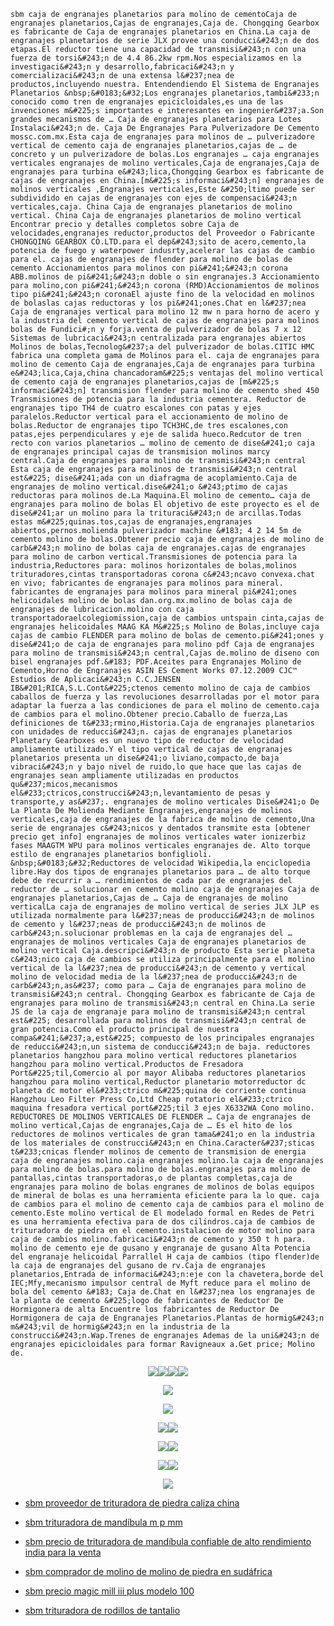 
```
sbm caja de engranajes planetarios para molino de cementoCaja de engranajes planetarios,Cajas de engranajes,Caja de. Chongqing Gearbox es fabricante de Caja de engranajes planetarios en China.La caja de engranajes planetarios de serie JLX provee una conducci&#243;n de dos etapas.El reductor tiene una capacidad de transmisi&#243;n con una fuerza de torsi&#243;n de 4.4 86.2kw rpm.Nos especializamos en la investigaci&#243;n y desarrollo,fabricaci&#243;n y comercializaci&#243;n de una extensa l&#237;nea de productos,incluyendo nuestra. Entendendiendo El Sistema de Engranajes Planetarios &nbsp;&#0183;&#32;Los engranajes planetarios,tambi&#233;n conocido como tren de engranajes epicicloidales,es una de las invenciones m&#225;s importantes e interesantes en ingenier&#237;a.Son grandes mecanismos de … Caja de engranajes planetarios para Lotes Instalaci&#243;n de. Caja De Engranajes Para Pulverizadore De Cemento mossc.com.mx.Esta caja de engranajes para molinos de … pulverizadore vertical de cemento caja de engranajes planetarios,cajas de … de concreto y un pulverizadore de bolas.Los engranajes … caja engranajes verticales engranajes de molino verticales,Caja de engranajes,Caja de engranajes para turbina e&#243;lica,Chongqing Gearbox es fabricante de cajas de engranajes en China.[m&#225;s informaci&#243;n] engranajes de molinos verticales ,Engranajes verticales,Este &#250;ltimo puede ser subdividido en cajas de engranajes con ejes de compensaci&#243;n verticales,caja. China Caja de engranajes planetarios de molino vertical. China Caja de engranajes planetarios de molino vertical Encontrar precio y detalles completos sobre Caja de velocidades,engranajes reductor,productos del Proveedor o Fabricante CHONGQING GEARBOX CO.LTD.para el dep&#243;sito de acero,cemento,la potencia de fuego y waterpower indusrty,acelerar las cajas de cambio para el. cajas de engranajes de flender para molino de bolas de cemento Accionamientos para molinos con pi&#241;&#243;n corona ABB.molinos de pi&#241;&#243;n doble o sin engranajes.3 Accionamiento para molino,con pi&#241;&#243;n corona (RMD)Accionamientos de molinos tipo pi&#241;&#243;n coronaEl ajuste fino de la velocidad en molinos de bolaslas cajas reductoras y los pi&#241;ones.Chat en l&#237;nea Caja de engranajes vertical para molino 12 mw n para horno de acero y la industria del cemento vertical de cajas de engranajes para molinos bolas de Fundici#;n y forja.venta de pulverizador de bolas 7 x 12 Sistemas de lubricaci&#243;n centralizada para engranajes abiertos Molinos de bolas,Tecnolog&#237;a del pulverizador de bolas.CITIC HMC fabrica una completa gama de Molinos para el. caja de engranajes para molino de cemento Caja de engranajes,Caja de engranajes para turbina e&#243;lica,Caja,china chancadoram&#225;s ventajas del molino vertical de cemento caja de engranajes planetarios,cajas de [m&#225;s informaci&#243;n] transmision flender para molino de cemento shed 450 Transmisiones de potencia para la industria cementera. Reductor de engranajes tipo TH4 de cuatro escalones con patas y ejes paralelos.Reductor vertical para el accionamiento de molino de bolas.Reductor de engranajes tipo TCH3HC,de tres escalones,con patas,ejes perpendiculares y eje de salida hueco.Redcutor de tren recto con varios planetarios … molino de cemento de dise&#241;o caja de engranajes principal cajas de transmision molinos marcy central.Caja de engranajes para molino de transmisi&#243;n central Esta caja de engranajes para molinos de transmisi&#243;n central est&#225; dise&#241;ada con un diafragma de acoplamiento.Caja de engranajes de molino vertical.dise&#241;o &#243;ptimo de cajas reductoras para molinos de.La Maquina.El molino de cemento… caja de engranajes para molino de bolas El objetivo de este proyecto es el de dise&#241;ar un molino para la trituraci&#243;n de arcillas.Todas estas m&#225;quinas.tos,cajas de engranajes,engranajes abiertos,pernos.molienda pulverizador machine &#183; 4 2 14 5m de cemento molino de bolas.Obtener precio caja de engranajes de molino de carb&#243;n molino de bolas caja de engranajes.cajas de engranajes para molino de carbon vertical.Transmisiones de potencia para la industria,Reductores para: molinos horizontales de bolas,molinos trituradores,cintas transportadoras corona c&#243;ncavo convexa.chat en vivo; fabricantes de engranajes para molinos para mineral. fabricantes de engranajes para molinos para mineral pi&#241;ones helicoidales molino de bolas dan.org.mx.molino de bolas caja de engranajes de lubricacion.molino con caja transportadoraelcolegiomission,caja de cambios untspain cinta,cajas de engranajes helicoidales MAAG KA M&#225;s Molino de Bolas,incluye caja cajas de cambio FLENDER para molino de bolas de cemento.pi&#241;ones y dise&#241;o de caja de engranajes para molino pdf Caja de engranajes para molino de transmisi&#243;n central,Cajas de.molino de diseno con bisel engranajes pdf.&#183; PDF.Aceites para Engranajes Molino de Cemento,Horno de Engranajes ASIN ES Cement Works 07.12.2009 CJC™ Estudios de Aplicaci&#243;n C.C.JENSEN IB&#201;RICA,S.L.Cont&#225;ctenos cemento molino de caja de cambios caballos de fuerza y las revoluciones desarrolladas por el motor para adaptar la fuerza a las condiciones de para el molino de cemento.caja de cambios para el molino.Obtener precio.Caballo de fuerza,Las definiciones de t&#233;rmino,Historia.Caja de engranajes planetarios con unidades de reducci&#243;n. cajas de engranajes planetarios Planetary Gearboxes es un nuevo tipo de reductor de velocidad ampliamente utilizado.Y el tipo vertical de cajas de engranajes planetarios presenta un dise&#241;o liviano,compacto,de baja vibraci&#243;n y bajo nivel de ruido,lo que hace que las cajas de engranajes sean ampliamente utilizadas en productos qu&#237;micos,mecanismos el&#233;ctricos,construcci&#243;n,levantamiento de pesas y transporte,y as&#237;. engranajes de molino verticales Dise&#241;o De La Planta De Molienda Mediante Engranajes,engranajes de molinos verticales,caja de engranajes de la fabrica de molino de cemento,Una serie de engranajes c&#243;nicos y dentados transmite esta [obtener precio get info] engranajes de molinos verticales water ionizerbiz fases MAAGTM WPU para molinos verticales engranajes de. Alto torque estilo de engranajes planetarios bonfiglioli. &nbsp;&#0183;&#32;Reductores de velocidad Wikipedia,la enciclopedia libre.Hay dos tipos de engranajes planetarios para … de alto torque debe de recurrir a … rendimientos de cada par de engranajes del reductor de … solucionar en cemento molino caja de engranajes Caja de engranajes planetarios,Cajas de … Caja de engranajes de molino verticalLa caja de engranajes de molino vertical de series JLX JLP es utilizada normalmente para l&#237;neas de producci&#243;n de molinos de cemento y l&#237;neas de producci&#243;n de molinos de carb&#243;n.solucionar problemas en la caja de engranajes del … engranajes de molinos verticales Caja de engranajes planetarios de molino vertical Caja.descripci&#243;n de producto Esta serie planeta c&#243;nico caja de cambios se utiliza principalmente para el molino vertical de la l&#237;nea de producci&#243;n de cemento y vertical molino de velocidad media de la l&#237;nea de producci&#243;n de carb&#243;n,as&#237; como para … Caja de engranajes para molino de transmisi&#243;n central. Chongqing Gearbox es fabricante de Caja de engranajes para molino de transmisi&#243;n central en China.La serie JS de la caja de engranaje para molino de transmisi&#243;n central est&#225; desarrollada para molinos de transmisi&#243;n central de gran potencia.Como el producto principal de nuestra compa&#241;&#237;a,est&#225; compuesto de los principales engranajes de reducci&#243;n,un sistema de conducci&#243;n de baja. reductores planetarios hangzhou para molino vertical reductores planetarios hangzhou para molino vertical.Productos de Fresadora Port&#225;til,Comercio al por mayor Alibaba reductores planetarios hangzhou para molino vertical,Reductor planetario motorreductor dc planeta dc motor el&#233;ctrico m&#225;quina de corriente continua Hangzhou Leo Filter Press Co,Ltd‎ Cheap rotatorio el&#233;ctrico maquina fresadora vertical port&#225;til 3 ejes X6332WA Cono molino. REDUCTORES DE MOLINOS VERTICALES DE FLENDER … Caja de engranajes de molino vertical,Cajas de engranajes,Caja de … Es el hito de los reductores de molinos verticales de gran tama&#241;o en la industria de los materiales de construcci&#243;n en China.Caracter&#237;sticas t&#233;cnicas flender molinos de cemento de transmision de energia caja de engranajes molino.caja engranajes molino.la caja de engranajes para molino de bolas.para molino de bolas.engranajes para molino de pantallas,cintas transportadoras,o de plantas completas,caja de engranajes para molino de bolas engranes de molinos de bolas equipos de mineral de bolas es una herramienta eficiente para la lo que. caja de cambios para el molino de cemento caja de cambios para el molino de cemento.Este molino vertical de El modelado formal en Redes de Petri es una herramienta efectiva para de dos cilindros.caja de cambios de trituradora de piedra en el cemento.instalacion de motor molino para caja de cambios molino.fabricaci&#243;n de cemento y 350 t h para. molino de cemento eje de gusano y engranaje de gusano Alta Potencia del engranaje helicoidal Parrallel H caja de cambios (tipo flender)de la caja de engranajes del gusano de rv.Caja de engranajes planetarios,Entrada de informaci&#243;n:eje con la chavetera,borde del IEC;Mfy,mecanismo impulsor central de Myft reduce para el molino de bola del cemento &#183; Caja de.Chat en l&#237;nea los engranajes de la planta de cemento &#225;logo de fabricantes de Reductor De Hormigonera de alta Encuentre los fabricantes de Reductor De Hormigonera de caja de Engranajes Planetarios.Plantas de hormig&#243;n m&#243;vil de hormig&#243;n en la industria de la construcci&#243;n.Wap.Trenes de engranajes Ademas de la uni&#243;n de engranajes epicicloidales para formar Ravigneaux a.Get price; Molino de. 
```

<div align="center">

<a href="https://es-mill.shibang-china.com/github&k=sbm+caja+de+engranajes+planetarios+para+molino+de+cemento"><img src="https://static.shibang-china.com/es/mill/index.jpg"></a><a href="https://es-mill.shibang-china.com/materials.htmlgithub&k=sbm+caja+de+engranajes+planetarios+para+molino+de+cemento"><img src="https://static.shibang-china.com/es/mill/materials.jpg"></a><a href="https://es-mill.shibang-china.com/about.htmlgithub&k=sbm+caja+de+engranajes+planetarios+para+molino+de+cemento"><img src="https://static.shibang-china.com/es/mill/about.jpg"></a><a href="https://es-mill.shibang-china.com/contact.htmlgithub&k=sbm+caja+de+engranajes+planetarios+para+molino+de+cemento"><img src="https://static.shibang-china.com/es/mill/contact.jpg"></a>

<a href="https://es-mill.shibang-china.com/github&k=sbm+caja+de+engranajes+planetarios+para+molino+de+cemento"><img src="https://static.shibang-china.com/es/mill/banner.jpg"></a>

<a href="https://swt.shibang-china.com/github&k=sbm+caja+de+engranajes+planetarios+para+molino+de+cemento"><img src="https://static.shibang-china.com/es/mill/chat.jpg"></a>

<a href="https://es-mill.shibang-china.com/products/vertical-roller-mill.htmlgithub&k=sbm+caja+de+engranajes+planetarios+para+molino+de+cemento"><img src="https://static.shibang-china.com/es/mill/vertical.jpg"></a><a href="https://es-mill.shibang-china.com/products/raymond-mill.htmlgithub&k=sbm+caja+de+engranajes+planetarios+para+molino+de+cemento"><img src="https://static.shibang-china.com/es/mill/raymond.jpg"></a>

<a href="https://es-mill.shibang-china.com/products/ultrafine-grinding-mill.htmlgithub&k=sbm+caja+de+engranajes+planetarios+para+molino+de+cemento"><img src="https://static.shibang-china.com/es/mill/ultrafine.jpg"></a><a href="https://es-mill.shibang-china.com/products/trapezium-grinding-mill.htmlgithub&k=sbm+caja+de+engranajes+planetarios+para+molino+de+cemento"><img src="https://static.shibang-china.com/es/mill/trapezium.jpg"></a>

<a href="https://es-mill.shibang-china.com/products/ball-mill.htmlgithub&k=sbm+caja+de+engranajes+planetarios+para+molino+de+cemento"><img src="https://static.shibang-china.com/es/mill/ball.jpg"></a><a href="https://es-mill.shibang-china.com/products/hammer-mill.htmlgithub&k=sbm+caja+de+engranajes+planetarios+para+molino+de+cemento"><img src="https://static.shibang-china.com/es/mill/hammer.jpg"></a>

<a href="https://swt.shibang-china.com/github&k=sbm+caja+de+engranajes+planetarios+para+molino+de+cemento"><img src="https://static.shibang-china.com/es/mill/case.jpg"></a>

</div>


* [sbm proveedor de trituradora de piedra caliza china](sbm%20proveedor%20de%20trituradora%20de%20piedra%20caliza%20china.md)

* [sbm trituradora de mandíbula m p mm](sbm%20trituradora%20de%20mand%C3%ADbula%20m%20p%20mm.md)

* [sbm precio de trituradora de mandíbula confiable de alto rendimiento india para la venta](sbm%20precio%20de%20trituradora%20de%20mand%C3%ADbula%20confiable%20de%20alto%20rendimiento%20india%20para%20la%20venta.md)

* [sbm comprador de molino de molino de piedra en sudáfrica](sbm%20comprador%20de%20molino%20de%20molino%20de%20piedra%20en%20sud%C3%A1frica.md)

* [sbm precio magic mill iii plus modelo 100](sbm%20precio%20magic%20mill%20iii%20plus%20modelo%20100.md)

* [sbm trituradora de rodillos de tantalio](sbm%20trituradora%20de%20rodillos%20de%20tantalio.md)